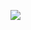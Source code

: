 ![](https://github.com/flantick/yolo_fine-tuning/blob/main/Pothole%20datections/pictures/predicted.gif)
